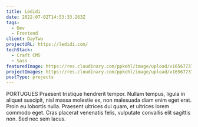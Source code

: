 ```yaml
---
title: Ledidi
date: 2022-07-02T14:53:33.263Z
tags:
  - Dev
  - Frontend
client: DayTwo
projectURL: https://ledidi.com/
techStack:
  - Craft CMS
  - Sass
featuredImage: https://res.cloudinary.com/ppkehl/image/upload/v1656773767/projects/icon_wudlfn.png
projectImages: https://res.cloudinary.com/ppkehl/image/upload/v1656773767/projects/icon_wudlfn.png
postType: projects
---
```

PORTUGUES Praesent tristique hendrerit tempor. Nullam tempus, ligula in aliquet suscipit, nisl massa molestie ex, non malesuada diam enim eget erat. Proin eu lobortis nulla. Praesent ultrices dui quam, et ultrices lorem commodo eget. Cras placerat venenatis felis, vulputate convallis elit sagittis non. Sed nec sem lacus.